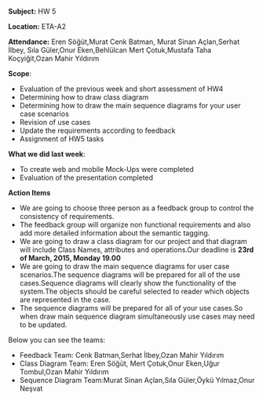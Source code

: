 **Subject:** HW 5

**Location:** ETA-A2

**Attendance:** Eren Söğüt,Murat Cenk Batman, Murat Sinan Açlan,Serhat İlbey, Sıla Güler,Onur Eken,Behlülcan Mert Çotuk,Mustafa Taha Koçyiğit,Ozan Mahir Yıldırım

**Scope**:
  * Evaluation of the previous week and short assessment of HW4
  * Determining how to draw class diagram
  * Determining how to draw the main sequence diagrams for your user case scenarios
  * Revision of use cases
  * Update the requirements according to feedback
  * Assignment of HW5  tasks

**What we did last week**:
  * To create web and mobile Mock-Ups were completed
  * Evaluation of the presentation completed

**Action Items**
  * We are going to choose three person as a feedback group to control the consistency of requirements.
  * The feedback group will organize non functional requirements and also add more detailed information
about the semantic tagging.
  * We are going to draw a class diagram for our project and that diagram will include Class Names, attributes and operations.Our deadline is **23rd of March, 2015, Monday 19.00**
  * We are going to draw the main sequence diagrams for user case scenarios.The sequence diagrams will be prepared for all of the use cases.Sequence diagrams will clearly show the functionality of the system.The objects should be careful selected to reader which objects are represented in the case.
  * The sequence diagrams will be prepared for all of your use cases.So when draw main sequence diagram simultaneously use cases may need to be updated.

Below you can see the teams:
  * Feedback Team: Cenk Batman,Serhat İlbey,Ozan Mahir Yıldırım
  * Class Diagram Team: Eren Söğüt, Mert Çotuk,Onur Eken,Uğur Tombul,Ozan Mahir Yıldırım
  * Sequence Diagram Team:Murat Sinan Açlan,Sıla Güler,Öykü Yılmaz,Onur Neşvat